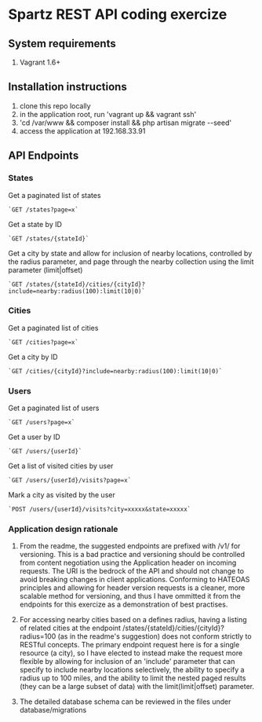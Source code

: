 # Spartz REST API coding exercize

## System requirements

1. Vagrant 1.6+

## Installation instructions

1. clone this repo locally
2. in the application root, run 'vagrant up && vagrant ssh'
4. 'cd /var/www && composer install && php artisan migrate --seed'
5. access the application at 192.168.33.91

## API Endpoints

### States

Get a paginated list of states

    `GET /states?page=x`

Get a state by ID

    `GET /states/{stateId}`

Get a city by state and allow for inclusion of nearby locations, controlled by the radius parameter, and page through the nearby collection using the limit parameter (limit|offset)

    `GET /states/{stateId}/cities/{cityId}?include=nearby:radius(100):limit(10|0)`

### Cities

Get a paginated list of cities

    `GET /cities?page=x`

Get a city by ID

    `GET /cities/{cityId}?include=nearby:radius(100):limit(10|0)`

### Users

Get a paginated list of users

    `GET /users?page=x`

Get a user by ID

    `GET /users/{userId}`

Get a list of visited cities by user

    `GET /users/{userId}/visits?page=x`

Mark a city as visited by the user

    `POST /users/{userId}/visits?city=xxxxx&state=xxxxx`

### Application design rationale

1. From the readme, the suggested endpoints are prefixed with /v1/ for versioning. This is a bad practice and versioning should be controlled from content negotiation using the Application header on incoming requests. The URI is the bedrock of the API and should not change to avoid breaking changes in client applications. Conforming to HATEOAS principles and allowing for header version requests is a cleaner, more scalable method for versioning, and thus I have ommitted it from the endpoints for this exercize as a demonstration of best practises.

2. For accessing nearby cities based on a defines radius, having a listing of related cities at the endpoint /states/{stateId}/cities/{cityId}?radius=100 (as in the readme's suggestion) does not conform strictly to RESTful concepts. The primary endpoint request here is for a single resource (a city), so I have elected to instead make the request more flexible by allowing for inclusion of an 'include' parameter that can specify to include nearby locations selectively, the ability to specify a radius up to 100 miles, and the ability to limit the nested paged results (they can be a large subset of data) with the limit(limit|offset) parameter.

3. The detailed database schema can be reviewed in the files under database/migrations
